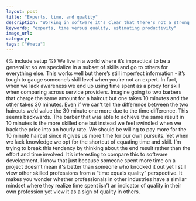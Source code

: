 ```yaml
---
layout: post
title: "Experts, time, and quality"
description: "Working in software it's clear that there's not a strong relationship between time spent and quality yet when we evaluate other service providers that's our natural tendency."
keywords: "experts, time versus quality, estimating productivity"
image_url:
category:
tags: ["#meta"]
---
```

{% include setup %}
We live in a world where it’s impractical to be a generalist so we specialize in a subset of skills and go to others for everything else. This works well but there’s still imperfect information - it’s tough to gauge someone’s skill level when you’re not an expert. In fact, when we lack awareness we end up using time spent as a proxy for skill when comparing across service providers. Imagine going to two barbers that charge the same amount for a haircut but one takes 10 minutes and the other takes 30 minutes. Even if we can’t tell the difference between the two haircuts we’d value the 30 minute one more due to the time difference. This seems backwards. The barber that was able to achieve the same result in 10 minutes is the more skilled one but instead we feel swindled when we back the price into an hourly rate. We should be willing to pay more for the 10 minute haircut since it gives us more time for our own pursuits. Yet when we lack knowledge we opt for the shortcut of equating time and skill. I’m trying to break this tendency by thinking about the end result rather than the effort and time involved. It’s interesting to compare this to software development. I know that just because someone spent more time on a project doesn’t mean it's better than someone who knocked it out yet I still view other skilled professions from a “time equals quality” perspective. It makes you wonder whether professionals in other industries have a similar mindset where they realize time spent isn’t an indicator of quality in their own profession yet view it as a sign of quality in others.

